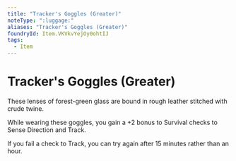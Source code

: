 ```yaml
---
title: "Tracker's Goggles (Greater)"
noteType: ":luggage:"
aliases: "Tracker's Goggles (Greater)"
foundryId: Item.VKVkvYejOy0ohtIJ
tags:
  - Item
---
```


# Tracker's Goggles (Greater)

These lenses of forest-green glass are bound in rough leather stitched with crude twine.

While wearing these goggles, you gain a +2 bonus to Survival checks to Sense Direction and Track.

If you fail a check to Track, you can try again after 15 minutes rather than an hour.
